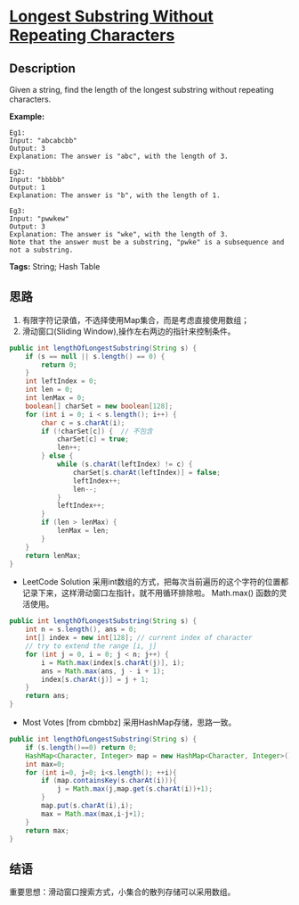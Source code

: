 # [Longest Substring Without Repeating Characters][title]

## Description
Given a string, find the length of the longest substring without repeating characters.


**Example:**

```
Eg1:
Input: "abcabcbb"
Output: 3 
Explanation: The answer is "abc", with the length of 3. 

Eg2:
Input: "bbbbb"
Output: 1
Explanation: The answer is "b", with the length of 1.

Eg3:
Input: "pwwkew"
Output: 3
Explanation: The answer is "wke", with the length of 3. 
Note that the answer must be a substring, "pwke" is a subsequence and not a substring.

```

**Tags:** String; Hash Table


## 思路
1. 有限字符记录值，不选择使用Map集合，而是考虑直接使用数组；
2. 滑动窗口(Sliding Window),操作左右两边的指针来控制条件。
```java
public int lengthOfLongestSubstring(String s) {
    if (s == null || s.length() == 0) {
        return 0;
    }
    int leftIndex = 0;
    int len = 0;
    int lenMax = 0;
    boolean[] charSet = new boolean[128];
    for (int i = 0; i < s.length(); i++) {
        char c = s.charAt(i);
        if (!charSet[c]) {  // 不包含
            charSet[c] = true;
            len++;
        } else {
            while (s.charAt(leftIndex) != c) {
                charSet[s.charAt(leftIndex)] = false;
                leftIndex++;
                len--;
            }
            leftIndex++;
        }
        if (len > lenMax) {
            lenMax = len;
        }
    }
    return lenMax;
}
```

+ LeetCode Solution
采用int数组的方式，把每次当前遍历的这个字符的位置都记录下来，这样滑动窗口左指针，就不用循环排除啦。
Math.max() 函数的灵活使用。
```java
public int lengthOfLongestSubstring(String s) {
    int n = s.length(), ans = 0;
    int[] index = new int[128]; // current index of character
    // try to extend the range [i, j]
    for (int j = 0, i = 0; j < n; j++) {
        i = Math.max(index[s.charAt(j)], i);
        ans = Math.max(ans, j - i + 1);
        index[s.charAt(j)] = j + 1;
    }
    return ans;
}
```

+ Most Votes [from cbmbbz]
采用HashMap存储，思路一致。
```java
public int lengthOfLongestSubstring(String s) {
    if (s.length()==0) return 0;
    HashMap<Character, Integer> map = new HashMap<Character, Integer>();
    int max=0;
    for (int i=0, j=0; i<s.length(); ++i){
        if (map.containsKey(s.charAt(i))){
            j = Math.max(j,map.get(s.charAt(i))+1);
        }
        map.put(s.charAt(i),i);
        max = Math.max(max,i-j+1);
    }
    return max;
}
```

## 结语
重要思想：滑动窗口搜索方式，小集合的散列存储可以采用数组。


[title]: https://leetcode.com/problems/longest-substring-without-repeating-characters/